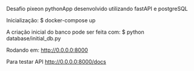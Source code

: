Desafio pixeon pythonApp desenvolvido utilizando fastAPI e postgreSQL

Inicialização:
    $ docker-compose up

A criação inicial do banco pode ser feita com:
    $ python database/initial_db.py

Rodando em: 
    http://0.0.0.0:8000

Para testar API
    http://0.0.0.0:8000/docs


